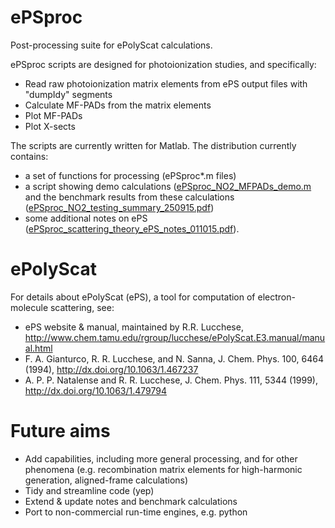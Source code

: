 # ePSproc
Post-processing suite for ePolyScat calculations.

ePSproc scripts are designed for photoionization studies, and specifically:
- Read raw photoionization matrix elements from ePS output files with "dumpIdy" segments
- Calculate MF-PADs from the matrix elements
- Plot MF-PADs
- Plot X-sects

The scripts are currently written for Matlab. The distribution currently contains:
- a set of functions for processing (ePSproc*.m files)
- a script showing demo calculations (<a href="https://github.com/phockett/ePSproc/blob/master/ePSproc_NO2_MFPADs_demo.m">ePSproc_NO2_MFPADs_demo.m</a> and the benchmark results from these calculations (<a href="https://github.com/phockett/ePSproc/blob/master/ePSproc_NO2_testing_summary_250915.pdf">ePSproc_NO2_testing_summary_250915.pdf</a>) 
- some additional notes on ePS (<a href="https://github.com/phockett/ePSproc/blob/master/ePSproc_scattering_theory_ePS_notes_011015.pdf">ePSproc_scattering_theory_ePS_notes_011015.pdf</a>).

# ePolyScat
For details about ePolyScat (ePS), a tool for computation of electron-molecule scattering, see:
- ePS website & manual, maintained by R.R. Lucchese, http://www.chem.tamu.edu/rgroup/lucchese/ePolyScat.E3.manual/manual.html
- F. A. Gianturco, R. R. Lucchese, and N. Sanna, J. Chem. Phys. 100, 6464 (1994), http://dx.doi.org/10.1063/1.467237
- A. P. P. Natalense and R. R. Lucchese, J. Chem. Phys. 111, 5344 (1999), http://dx.doi.org/10.1063/1.479794

# Future aims
- Add capabilities, including more general processing, and for other phenomena (e.g. recombination matrix elements for high-harmonic generation, aligned-frame calculations)
- Tidy and streamline code (yep)
- Extend & update notes and benchmark calculations
- Port to non-commercial run-time engines, e.g. python

